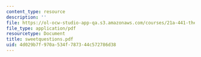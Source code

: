 ```yaml
---
content_type: resource
description: ''
file: https://ol-ocw-studio-app-qa.s3.amazonaws.com/courses/21a-441-the-conquest-of-america-spring-2004/4d029b7f970a534f787344c572786d38_sweetquestions.pdf
file_type: application/pdf
resourcetype: Document
title: sweetquestions.pdf
uid: 4d029b7f-970a-534f-7873-44c572786d38
---
```

